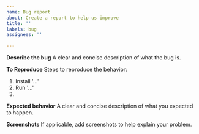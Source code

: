 ```yaml
---
name: Bug report
about: Create a report to help us improve
title: ''
labels: bug
assignees: ''

---
```


**Describe the bug**
A clear and concise description of what the bug is.

**To Reproduce**
Steps to reproduce the behavior:
1. Install '...'
2. Run '...'
3.

**Expected behavior**
A clear and concise description of what you expected to happen.

**Screenshots**
If applicable, add screenshots to help explain your problem.
